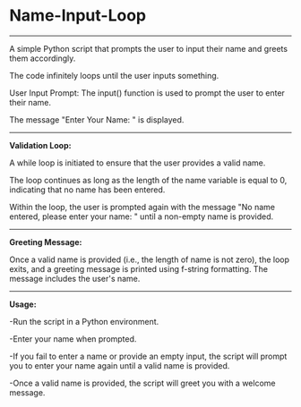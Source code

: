 # Name-Input-Loop
-----------------------------------------------------------------------
A simple Python script that prompts the user to input their name and greets them accordingly.

The code infinitely loops until the user inputs something.

User Input Prompt:
The input() function is used to prompt the user to enter their name.

The message "Enter Your Name: " is displayed.

-----------------------------------------------------------------------
**Validation Loop:**

A while loop is initiated to ensure that the user provides a valid name.

The loop continues as long as the length of the name variable is equal to 0, indicating that no name has been entered.

Within the loop, the user is prompted again with the message "No name entered, please enter your name: " until a non-empty name is provided.

-----------------------------------------------------------------------
**Greeting Message:**

Once a valid name is provided (i.e., the length of name is not zero), the loop exits, and a greeting message is printed using f-string formatting.
The message includes the user's name.

-----------------------------------------------------------------------
**Usage:**

-Run the script in a Python environment.

-Enter your name when prompted.

-If you fail to enter a name or provide an empty input, the script will prompt you to enter your name again until a valid name is provided.

-Once a valid name is provided, the script will greet you with a welcome message.
